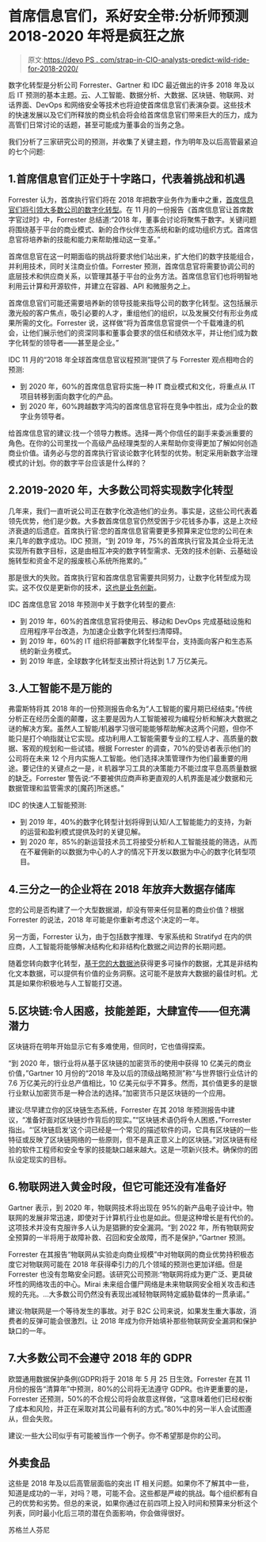 # 首席信息官们，系好安全带:分析师预测 2018-2020 年将是疯狂之旅

> 原文:[https://devo PS . com/strap-in-CIO-analysts-predict-wild-ride-for-2018-2020/](https://devops.com/strap-in-cios-analysts-predict-wild-ride-for-2018-2020/)

数字化转型是分析公司 Forrester、Gartner 和 IDC 最近做出的许多 2018 年及以后 IT 预测的基本主题。云、人工智能、数据分析、大数据、区块链、物联网、对话界面、DevOps 和网络安全等技术也将迫使首席信息官们表演杂耍。这些技术的快速发展以及它们所释放的商业机会将会给首席信息官们带来巨大的压力，成为高管们日常讨论的话题，甚至可能成为董事会的当务之急。

我们分析了三家研究公司的预测，并收集了关键主题，作为明年及以后高管最紧迫的七个问题:

## 1.首席信息官们正处于十字路口，代表着挑战和机遇

Forrester 认为，首席执行官们将在 2018 年把数字业务作为重中之重，[首席信息官们将引领大多数公司的数字化转型](https://devops.com/survey-cios-driving-digital-transformation/)。在 11 月的一份报告《首席信息官让首席数字官过时》中，Forrester 总结道:“2018 年，董事会讨论将聚焦于数字。关键问题将围绕基于平台的商业模式、新的合作伙伴生态系统和新的成功组织方式。首席信息官将培养新的技能和能力来帮助推动这一变革。”

首席信息官在这一时期面临的挑战将要求他们站出来，扩大他们的数字技能组合，并利用技术，同时关注商业价值。Forrester 预测，首席信息官将需要协调公司的底层技术和供应商关系，以管理其基于平台的业务方法。首席信息官们也将明智地利用云计算和开源软件，并建立在容器、API 和微服务之上。

首席信息官们可能还需要培养新的领导技能来指导公司的数字化转型。这包括展示激光般的客户焦点，吸引必要的人才，重组他们的组织，以及发展交付有形业务成果所需的文化。Forrester 说，这样做“将为首席信息官提供一个千载难逢的机会，让他们展示他们的资深同事和董事会要求的信任和绩效水平，并让他们成为数字化转型的领导者——甚至是企业。”

IDC 11 月的“2018 年全球首席信息官议程预测”提供了与 Forrester 观点相吻合的预测:

*   到 2020 年，60%的首席信息官将实施一种 IT 商业模式和文化，将重点从 IT 项目转移到面向数字化的产品。
*   到 2020 年，60%跨越数字鸿沟的首席信息官将在竞争中胜出，成为企业的数字业务领导者。

给首席信息官的建议:找一个领导力教练。选择一两个你信任的副手来委派重要的角色。在你的公司里找一个高级产品经理类型的人来帮助你变得更加了解如何创造商业价值。请务必与您的首席执行官谈论数字化转型的优势。制定采用新数字治理模式的计划。你的数字平台应该是什么样的？

## 2.2019-2020 年，大多数公司将实现数字化转型

几年来，我们一直听说公司正在数字化改造他们的业务。事实是，这些公司代表着领先优势，他们是少数。大多数首席信息官仍然受困于少花钱多办事，这是上次经济衰退的后遗症。首席执行官:您的首席信息官需要更多预算来定位您的公司在未来几年的数字成功。IDC 预测，“到 2019 年，75%的首席执行官及其企业将无法实现所有数字目标，这是由相互冲突的数字转型需求、无效的技术创新、云基础设施转型和资金不足的报废核心系统所拖累的。”

那是很大的失败。首席执行官和首席信息官需要共同努力，让数字化转型成为现实。这不仅仅是更新你的技术，[这也是业务创新](https://devops.com/survey-cios-driving-digital-transformation/)。

IDC 首席信息官 2018 年预测中关于数字化转型的要点:

*   到 2019 年，60%的首席信息官将使用云、移动和 DevOps 完成基础设施和应用程序平台改造，为加速企业数字化转型扫清障碍。
*   到 2019 年，60%的 IT 组织将部署数字化转型平台，支持面向客户和生态系统的新业务模式。
*   到 2019 年底，全球数字化转型支出预计将达到 1.7 万亿美元。

## 3.人工智能不是万能的

弗雷斯特将其 2018 年的一份预测报告命名为“人工智能的蜜月期已经结束。”传统分析正在经历全面的颠覆，这主要是因为人工智能被视为编程分析和解决大数据之谜的解决方案。虽然人工智能/机器学习很可能能够帮助解决这两个问题，但你不能只是打个响指就让它实现。成功利用人工智能需要专业的工程人才、高质量的数据、客观的规划和一些试错。根据 Forrester 的调查，70%的受访者表示他们的公司将在未来 12 个月内实施人工智能。他们选择决策管理作为他们最重要的用途。要记住的关键点之一是，it 机器学习工具的决策能力不能过度平息高质量数据的缺乏。Forrester 警告说:“不要被供应商声称更直观的人机界面是减少数据和元数据管理和监管需求的[魔药]所迷惑。”

IDC 的快速人工智能预测:

*   到 2019 年，40%的数字化转型计划将得到认知/人工智能能力的支持，为新的运营和盈利模式提供及时的关键见解。
*   到 2020 年，85%的新运营技术员工将接受分析和人工智能技能的筛选，从而在不雇佣新的以数据为中心的人才的情况下开发以数据为中心的数字化转型项目。

## 4.三分之一的企业将在 2018 年放弃大数据存储库

您的公司是否构建了一个大型数据湖，却没有带来任何显著的商业价值？根据 Forrester 的说法，2018 年可能是你重新考虑这个决定的一年。

另一方面，Forrester 认为，由于包括数字推理、专家系统和 Stratifyd 在内的供应商，人工智能将能够解决结构化和非结构化数据之间边界的长期问题。

随着您转向数字化转型，[基于您的大数据池](https://devops.com/study-cios-want-chief-data-officer/)获得更多可操作的数据，尤其是非结构化文本数据，可以提供有价值的业务洞察。这可能不是放弃大数据的最佳时机。尤其是如果你积极地与人工智能打交道。

## 5.区块链:令人困惑，技能差距，大肆宣传——但充满潜力

区块链将在明年开始显示它有多难使用，但同时，它也值得探索。

“到 2020 年，银行业将从基于区块链的加密货币的使用中获得 10 亿美元的商业价值，”Gartner 10 月份的“2018 年及以后的顶级战略预测”称“与世界银行业估计的 7.6 万亿美元的行业总产值相比，10 亿美元似乎不算多。然而，其价值更多的是银行业默认加密货币是一种合法的选择。”加密货币只是区块链的一个应用。

建议:尽早建立你的区块链生态系统，Forrester 在其 2018 年预测报告中建议，“准备好面对区块链炒作背后的现实。”“区块链术语仍将令人困惑，”Forrester 指出。“‘区块链启发’这个词已经是一个常见的描述软件的词，它具有区块链的一些特征或反映了区块链网络的一些原则，但不是真正意义上的区块链。”对区块链有经验的软件工程师和安全专家的技能缺口越来越大。这是一项新兴技术。确保你的团队设定现实的目标。

## 6.物联网进入黄金时段，但它可能还没有准备好

Gartner 表示，到 2020 年，物联网技术将出现在 95%的新产品电子设计中。物联网的发展非常迅速，即使对于计算机行业也是如此。但是这种增长是有代价的。这项技术并没有克服许多人认为是猖獗的安全漏洞。“到 2022 年，所有物联网安全预算的一半将用于故障补救、召回和安全故障，而不是保护，”Gartner 预测。

Forrester 在其报告“物联网从实验走向商业规模”中对物联网的商业优势持积极态度它对物联网可能在 2018 年获得牵引力的几个领域的预测也更加详细。但是 Forrester 也没有忽略安全问题。该研究公司预测:“物联网将成为更广泛、更具破坏性的网络攻击的中心。Mirai 未来组合僵尸网络是未来物联网安全相关攻击和违规的先兆。…大多数公司仍然没有表现出减轻物联网特定威胁载体的一贯承诺。”

建议:物联网是一个等待发生的事故。对于 B2C 公司来说，如果发生重大事故，消费者的反弹可能会很激烈。让 2018 年成为你开始填补那些物联网安全漏洞和保护缺口的一年。

## 7.大多数公司不会遵守 2018 年的 GDPR

欧盟通用数据保护条例(GDPR)将于 2018 年 5 月 25 日生效。Forrester 在其 11 月份的报告“清算年”中预测，80%的公司将无法遵守 GDPR。也许更重要的是，Forrester 还预测，50%的不合规公司将会故意这样做，“这意味着他们已经权衡了成本和风险，并正在采取对其公司最有利的方式。”80%中的另一半人会试图遵从，但会失败。

建议:一些大公司似乎有可能被当作一个例子。你不希望那是你的公司。

## 外卖食品

这些是 2018 年及以后高管层面临的突出 IT 相关问题。如果你不了解其中一些，知道是成功的一半，对吗？嗯，可能不会。这些都是严峻的挑战。每个组织都有自己的优势和劣势。但总的来说，如果你通过在前四项上投入时间和预算来分析这个列表，同时最小化后三项的潜在负面影响，你会做得很好。

苏格兰人芬尼